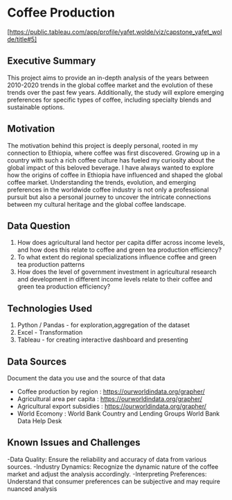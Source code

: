 
# Coffee Production
[https://public.tableau.com/app/profile/yafet.wolde/viz/capstone_yafet_wolde/title#5]
## Executive Summary

This project aims to provide an in-depth analysis of the years between 2010-2020 trends in the global coffee market and the evolution of these trends over the past few years. Additionally, the study will explore emerging preferences for specific types of coffee, including specialty blends and sustainable options.

## Motivation
The motivation behind this project is deeply personal, rooted in my connection to Ethiopia, where coffee was first discovered. Growing up in a country with such a rich coffee culture has fueled my curiosity about the global impact of this beloved beverage. I have always wanted to explore how the origins of coffee in Ethiopia have influenced and shaped the global coffee market. Understanding the trends, evolution, and emerging preferences in the worldwide coffee industry is not only a professional pursuit but also a personal journey to uncover the intricate connections between my cultural heritage and the global coffee landscape.

## Data Question
1.	How does agricultural land hector per capita differ across income levels, and how does this relate to coffee and green tea production efficiency? 
2.	To what extent do regional specializations influence coffee and green tea production patterns
3.	How does the level of government investment in agricultural research and development in different income levels relate to their coffee and green tea production efficiency?

## Technologies Used
1. Python / Pandas - for exploration,aggregation of the dataset
2. Excel - Transformation
3. Tableau - for creating interactive dashboard and presenting 

## Data Sources
Document the data you use and the source of that data
- Coffee production by region :  https://ourworldindata.org/grapher/
- Agricultural area per capita : https://ourworldindata.org/grapher/
- Agricultural export subsidies : https://ourworldindata.org/grapher/ 
- World Ecomony : World Bank Country and Lending Groups World Bank Data Help Desk


## Known Issues and Challenges
-Data Quality: Ensure the reliability and accuracy of data from various sources.
-Industry Dynamics: Recognize the dynamic nature of the coffee market and adjust the analysis accordingly.
-Interpreting Preferences: Understand that consumer preferences can be subjective and may require nuanced analysis
